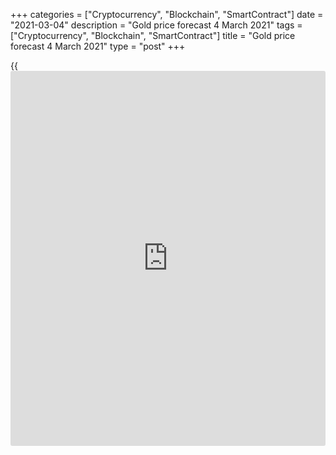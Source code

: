 +++
categories = ["Cryptocurrency", "Blockchain", "SmartContract"]
date = "2021-03-04"
description = "Gold price forecast 4 March 2021"
tags = ["Cryptocurrency", "Blockchain", "SmartContract"]
title = "Gold price forecast 4 March 2021"
type = "post"
+++

{{<iframe id="large-banner" src="https://www.bounty.group/#slide=15.0" width="100%" height="600" scrolling="no" style="border: 0px solid rgb(216, 221, 230); border-radius: 3px;">}}

2021-03-04

2021-03-04

Gold surrenders. Forecast as of 04.03.2021Dmitri Demidenko

Parallels between the current and previous economic crises are apparent.
The same massive incentives and growth in US Treasury yields. How will
this affect gold? Let us discuss this topic and make up a trading plan.

## Fundamental gold forecast for a year

History repeats itself, alas, negatively affecting gold. There are too
many similarities between the current and previous economic crises to be
safe to say that the [XAUUSD][1] uptrend is broken down. The same
colossal fiscal and monetary stimulus in response to the recession, the
same rapid growth in Treasury bond yields, the same capital outflow from
[ETF](https://www.fixpro.org/post/etf-liquidity/)s. It seems that the gold will not hit the $2,000 per ounce mark for
several years, perhaps a decade.

It is no coincidence that February was the worst month for gold since
2016. The precious metal is losing its shine amid growing [investor](https://www.fintechee.com/tutorial-for-forex-trading/investor-mode/)
confidence in a bright future for the US and global economy and
competition from other financial market assets. The new generation
chooses [bitcoin](https://www.letsplayfx.com/blog/forex-for-bitcoin/), while commodities can hedge against inflation risks
just as well as gold.

The growth in Treasury bond yields is hitting not only stocks, so they
look fundamentally overvalued, but also the precious metals market. The
cost of holding assets in [ETF](https://www.fixpro.org/post/etf-liquidity/)s is on the rise, and non-interest-bearing
gold cannot compete with Treasuries, especially when their rates are
skyrocketing.

### Dynamics of gold and 10-year treasury yields



 _Source: Investing._

There is no doubt that events during the previous economic crisis
developed more slowly than they do now. [XAUUSD][1] prices reached a
historic high in 2011, and the transition to the bearish trend took
place only in 2013 due to the taper tantrum provoked by the Fed.
However, one must understand that, first, the nature of the current
recession is unique. Second, the scale of monetary and fiscal stimuli is
not comparable to the previous ones. As a result, many processes go
faster.

### Gold dynamics during the previous and current recessions with 2011
and 2020 highs

 _Source: Investing._

Does it make sense to keep a non-interest-bearing asset, which also has
many competitors, during a period of the world economy's rapid growth?
According to Bloomberg estimates, consumers in the United States, China,
the UK, Japan, and the Eurozone accumulated a whopping $2.9 trillion
during lockdowns, which will help boost global GDP and global bond
market yields. Thus, it is unlikely that gold will be able to recover
the previously existing trend.

In my opinion, gold lost the war, but it can still win a couple of
battles. I still expect a slight weakening of the USD index this year
because the US production is not keeping pace with rapidly growing
domestic demand. Due to the rapid increase in imports, the US foreign
trade deficit in January reached its second all-time high since 1989.
Therefore, the US economy's growth will have a positive impact on the
global economy and greenback's competitor currencies.

### Gold trading plan for a year

At the same time, the local successes of the [XAUUSD][1] bulls should
not be misleading. The uptrend is broken down, and I wouldn't be
surprised if the gold will reach $1,640 and $1,570 per ounce marks in
2021. The recommendation is to sell the precious metal.



## Price chart of XAUUSD in real time mode

The content of this article reflects the author’s opinion and does not
necessarily reflect the official position of LiteForex. The material
published on this page is provided for informational purposes only and
should not be considered as the provision of investment advice for the
purposes of Directive 2004/39/EC.

Rate this article:

{{value}}

( {{count}} {{title}} )

   1. my.liteforex.com/trading/chart?symbol=XAUUSD&returnUrl=true